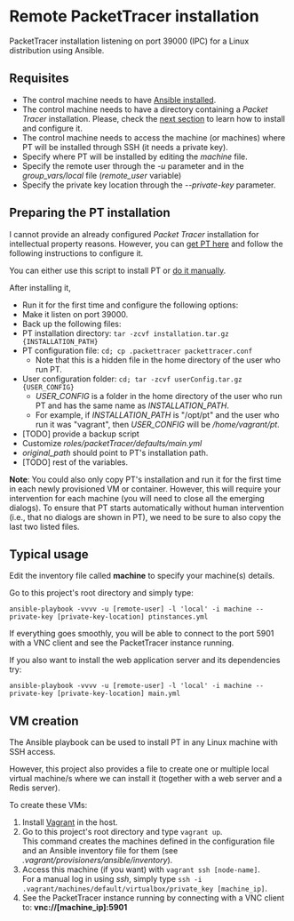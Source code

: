 # Remote PacketTracer installation
PacketTracer installation listening on port 39000 (IPC) for a Linux distribution using Ansible.

## Requisites

 * The control machine needs to have [Ansible installed](http://www.ansible.com).
 * The control machine needs to have a directory containing a _Packet Tracer_ installation. Please, check the [next section](#preparing-pt-installation) to learn how to install and configure it.
 * The control machine needs to access the machine (or machines) where PT will be installed through SSH (it needs a private key).
  * Specify where PT will be installed by editing the _machine_ file. 
  * Specify the remote user through the _-u_ parameter and in the _group\_vars/local_ file (_remote\_user_ variable)
  * Specify the private key location through the _--private-key_ parameter.

##  <a name="preparing-pt-installation">Preparing the PT installation</a>

I cannot provide an already configured _Packet Tracer_ installation for intellectual property reasons.
However, you can [get PT here](https://www.netacad.com/about-networking-academy/packet-tracer) and follow the following instructions to configure it.

You can either use this script to install PT or [do it manually](https://www.youtube.com/watch?v=7A2rIcwl_co).

After installing it,

  * Run it for the first time and configure the following options:
   * Make it listen on port 39000.
  * Back up the following files:
   * PT installation directory: ```tar -zcvf installation.tar.gz {INSTALLATION_PATH}```
   * PT configuration file: ```cd; cp .packettracer packettracer.conf```
     * Note that this is a hidden file in the home directory of the user who run PT.
   * User configuration folder: ```cd; tar -zcvf userConfig.tar.gz {USER_CONFIG}```
     * _USER\_CONFIG_ is a folder in the home directory of the user who run PT and has the same name as _INSTALLATION\_PATH_.
     * For example, if _INSTALLATION\_PATH_ is "/opt/pt" and the user who run it was "vagrant", then _USER\_CONFIG_ will be _/home/vagrant/pt_.
   * [TODO] provide a backup script
  * Customize _roles/packetTracer/defaults/main.yml_ 
   * _original\_path_ should point to PT's installation path.
   * [TODO] rest of the variables.

__Note__: You could also only copy PT's installation and run it for the first time in each newly provisioned VM or container.
However, this will require your intervention for each machine (you will need to close all the emerging dialogs).
To ensure that PT starts automatically without human intervention (i.e., that no dialogs are shown in PT), we need to be sure to also copy the last two listed files.


## Typical usage

Edit the inventory file called __machine__ to specify your machine(s) details.

Go to this project's root directory and simply type:

    ansible-playbook -vvvv -u [remote-user] -l 'local' -i machine --private-key [private-key-location] ptinstances.yml

If everything goes smoothly, you will be able to connect to the port 5901 with a VNC client and see the PacketTracer instance running.

If you also want to install the web application server and its dependencies try:

    ansible-playbook -vvvv -u [remote-user] -l 'local' -i machine --private-key [private-key-location] main.yml

## VM creation

The Ansible playbook can be used to install PT in any Linux machine with SSH access.

However, this project also provides a file to create one or multiple local virtual machine/s where we can install it (together with a web server and a Redis server).

To create these VMs:
 1. Install [Vagrant](https://www.vagrantup.com/) in the host.
 2. Go to this project's root directory and type ```vagrant up```. <br />
    This command creates the machines defined in the configuration file and an Ansible inventory file for them (see _.vagrant/provisioners/ansible/inventory_).
 3. Access this machine (if you want) with ```vagrant ssh [node-name]```. <br />
    For a manual log in using _ssh_, simply type ```ssh -i .vagrant/machines/default/virtualbox/private_key [machine_ip]```.
 4. See the PacketTracer instance running by connecting with a VNC client to: __vnc://[machine_ip]:5901__
